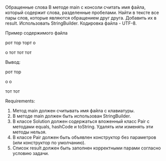 Обращенные слова
В методе main с консоли считать имя файла, который содержит слова, разделенные пробелами.
Найти в тексте все пары слов, которые являются обращением друг друга. Добавить их в result.
Использовать StringBuilder.
Кодировка файла - UTF-8.

Пример содержимого файла

рот тор торт о

о тот тот тот

Вывод:

рот тор

о о

тот тот


Requirements:
1. Метод main должен считывать имя файла с клавиатуры.
2. В методе main должен быть использован StringBuilder.
3. В классе Solution должен содержаться вложенный класс Pair с методами equals, hashCode и toString. Удалять или изменять эти методы нельзя.
4. В классе Pair должен быть объявлен конструктор без параметров (или конструктор по умолчанию).
5. Список result должен быть заполнен корректными парами согласно условию задачи.
